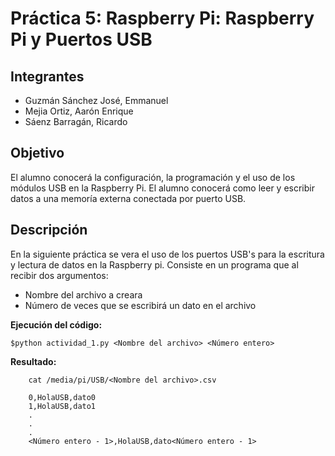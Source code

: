 # Práctica 5: Raspberry Pi: Raspberry Pi y Puertos USB

## Integrantes

* Guzmán Sánchez José, Emmanuel
* Mejia Ortiz, Aarón Enrique
* Sáenz Barragán, Ricardo

## Objetivo
El alumno conocerá la configuración, la programación y el uso de los módulos USB en la Raspberry Pi.
El alumno conocerá como leer y escribir datos a una memoría externa conectada por puerto USB.

## Descripción

En la siguiente práctica se vera el uso de los puertos USB's para la escritura y lectura de datos en la Raspberry pi.
Consiste en un programa que al recibir dos argumentos:
- Nombre del archivo a creara 
- Número de veces que se escribirá un dato en el archivo 

**Ejecución del código:**

``` 
$python actividad_1.py <Nombre del archivo> <Número entero> 

```

**Resultado:**

```
    cat /media/pi/USB/<Nombre del archivo>.csv

    0,HolaUSB,dato0
    1,HolaUSB,dato1
    .
    .
    .
    <Número entero - 1>,HolaUSB,dato<Número entero - 1>

```


